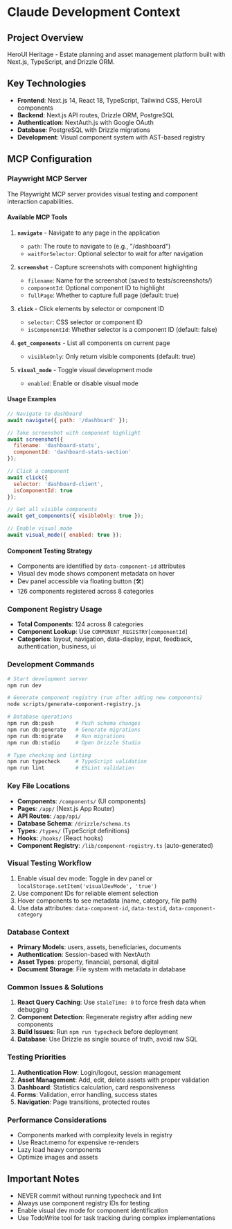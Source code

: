 # Claude Development Context

## Project Overview
HeroUI Heritage - Estate planning and asset management platform built with Next.js, TypeScript, and Drizzle ORM.

## Key Technologies
- **Frontend**: Next.js 14, React 18, TypeScript, Tailwind CSS, HeroUI components
- **Backend**: Next.js API routes, Drizzle ORM, PostgreSQL
- **Authentication**: NextAuth.js with Google OAuth
- **Database**: PostgreSQL with Drizzle migrations
- **Development**: Visual component system with AST-based registry

## MCP Configuration

### Playwright MCP Server
The Playwright MCP server provides visual testing and component interaction capabilities.

#### Available MCP Tools

1. **`navigate`** - Navigate to any page in the application
   - `path`: The route to navigate to (e.g., "/dashboard")
   - `waitForSelector`: Optional selector to wait for after navigation

2. **`screenshot`** - Capture screenshots with component highlighting
   - `filename`: Name for the screenshot (saved to tests/screenshots/)
   - `componentId`: Optional component ID to highlight
   - `fullPage`: Whether to capture full page (default: true)

3. **`click`** - Click elements by selector or component ID
   - `selector`: CSS selector or component ID
   - `isComponentId`: Whether selector is a component ID (default: false)

4. **`get_components`** - List all components on current page
   - `visibleOnly`: Only return visible components (default: true)

5. **`visual_mode`** - Toggle visual development mode
   - `enabled`: Enable or disable visual mode

#### Usage Examples

```javascript
// Navigate to dashboard
await navigate({ path: '/dashboard' });

// Take screenshot with component highlight
await screenshot({ 
  filename: 'dashboard-stats',
  componentId: 'dashboard-stats-section' 
});

// Click a component
await click({ 
  selector: 'dashboard-client',
  isComponentId: true 
});

// Get all visible components
await get_components({ visibleOnly: true });

// Enable visual mode
await visual_mode({ enabled: true });
```

#### Component Testing Strategy
- Components are identified by `data-component-id` attributes
- Visual dev mode shows component metadata on hover
- Dev panel accessible via floating button (🛠️)
- 126 components registered across 8 categories

### Component Registry Usage
- **Total Components**: 124 across 8 categories
- **Component Lookup**: Use `COMPONENT_REGISTRY[componentId]` 
- **Categories**: layout, navigation, data-display, input, feedback, authentication, business, ui

### Development Commands
```bash
# Start development server
npm run dev

# Generate component registry (run after adding new components)
node scripts/generate-component-registry.js

# Database operations
npm run db:push       # Push schema changes
npm run db:generate   # Generate migrations
npm run db:migrate    # Run migrations
npm run db:studio     # Open Drizzle Studio

# Type checking and linting
npm run typecheck     # TypeScript validation
npm run lint          # ESLint validation
```

### Key File Locations
- **Components**: `/components/` (UI components)
- **Pages**: `/app/` (Next.js App Router)
- **API Routes**: `/app/api/` 
- **Database Schema**: `/drizzle/schema.ts`
- **Types**: `/types/` (TypeScript definitions)
- **Hooks**: `/hooks/` (React hooks)
- **Component Registry**: `/lib/component-registry.ts` (auto-generated)

### Visual Testing Workflow
1. Enable visual dev mode: Toggle in dev panel or `localStorage.setItem('visualDevMode', 'true')`
2. Use component IDs for reliable element selection
3. Hover components to see metadata (name, category, file path)
4. Use data attributes: `data-component-id`, `data-testid`, `data-component-category`

### Database Context
- **Primary Models**: users, assets, beneficiaries, documents
- **Authentication**: Session-based with NextAuth
- **Asset Types**: property, financial, personal, digital
- **Document Storage**: File system with metadata in database

### Common Issues & Solutions
1. **React Query Caching**: Use `staleTime: 0` to force fresh data when debugging
2. **Component Detection**: Regenerate registry after adding new components
3. **Build Issues**: Run `npm run typecheck` before deployment
4. **Database**: Use Drizzle as single source of truth, avoid raw SQL

### Testing Priorities
1. **Authentication Flow**: Login/logout, session management
2. **Asset Management**: Add, edit, delete assets with proper validation
3. **Dashboard**: Statistics calculation, card responsiveness
4. **Forms**: Validation, error handling, success states
5. **Navigation**: Page transitions, protected routes

### Performance Considerations
- Components marked with complexity levels in registry
- Use React.memo for expensive re-renders
- Lazy load heavy components
- Optimize images and assets

## Important Notes
- NEVER commit without running typecheck and lint
- Always use component registry IDs for testing
- Enable visual dev mode for component identification
- Use TodoWrite tool for task tracking during complex implementations